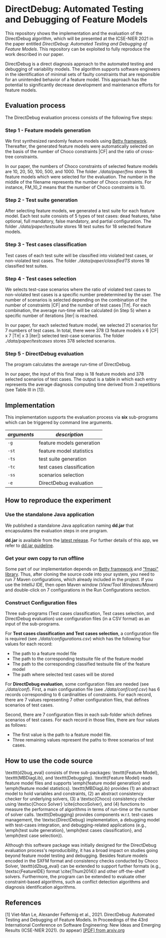 # DirectDebug: Automated Testing and Debugging of Feature Models

This repository shows the implementation and the evaluation of the DirectDebug algorithm, 
which will be presented at the ICSE-NIER 2021 in the paper entitled 
*DirectDebug: Automated Testing and Debugging of Feature Models*. 
This repository can be exploited to fully reproduce the work described in our paper.

DirectDebug is a direct diagnosis approach to the automated testing and debugging of variability models. 
The algorithm supports software engineers in the identification of minimal sets of faulty constraints 
that are responsible for an unintended behavior of a feature model. This approach has the potential 
to significantly decrease development and maintenance efforts for feature models.

## Evaluation process

The DirectDebug evaluation process consists of the following five steps:

### Step 1 - Feature models generation

We first synthesized randomly feature models using [Betty framework](https://www.isa.us.es/betty/welcome). 
Thereafter, the generated feature models were automatically selected on the basis of the number of Choco constraints |CF|
and the ratio of cross-tree constraints.

In our paper, the numbers of Choco constraints of selected feature models are 10, 20, 50, 100, 500, and 1000.
The folder *./data/paper/fms* stores 18 feature models which were selected for the evaluation.
The number in the middle of the filename represents the number of Choco constraints. For instance, FM_10_2 means that the number of Choco constraints is 10.

### Step 2 - Test suite generation

After selecting feature models, we generated a test suite for each feature model.
Each test suite consists of 5 types of test cases: dead features, false optional, full mandatory, false mandatory,
and partial configuration. The folder *./data/paper/testsuite* stores 18 test suites for 18 selected feature models.

### Step 3 - Test cases classification

Test cases of each test suite will be classified into violated test cases,
or non-violated test cases. The folder *./data/paper/classifiedTS* stores 18 classified test suites.

### Step 4 - Test cases selection

We selects test-case scenarios where the ratio of violated test cases to non-violated test cases is a specific number predetermined by the user. The number of scenarios is selected depending on the combination of the number of constraints |CF| and the number of test cases |T$\pi$|. For each combination, the average run-time will be calculated (in Step 5) when a specific number of iterations |iter| is reached.

In our paper, for each selected feature model, we selected 21 scenarios for 7 numbers of test cases. In total, there were 378 (3 feature models x 6 |CF| x 7 |T$\pi$| x 3 |iter|) selected test-case scenarios. The folder *./data/paper/testcases* stores 378 selected scenarios.

### Step 5 - DirectDebug evaluation

The program calculates the average run-time of DirectDebug.

In our paper, the input of this final step is 18 feature models and 378 selected scenarios of test cases. 
The output is a table in which each entry represents the average diagnosis computing time derived from 3 repetitions
(see Table III in [1]).

## Implementation

This implementation supports the evaluation process via **six** sub-programs which
can be triggered by command line arguments.

| *arguments* | *description* |
| ----------- | ----------- |
| ```-g``` | feature models generation |
| ```-st``` | feature model statistics |
| ```-ts``` | test suite generation |
| ```-tc``` | test cases classification |
| ```-ss``` | scenarios selection |
| ```-e``` | DirectDebug evaluation |

## How to reproduce the experiment

### Use the standalone Java application

We published a standalone Java application naming **dd.jar** that encapsulates the evaluation steps in one program.

**dd.jar** is available from the [latest release](https://github.com/AIG-ist-tugraz/DirectDebug/releases/tag/v1.0).
For further details of this app, we refer to [dd.jar guideline](https://github.com/AIG-ist-tugraz/DirectDebug/blob/main/dd.jar.md).

### Get your own copy to run offline

Some part of our implementation depends on [Betty framework](https://www.isa.us.es/betty/welcome) 
and ["fmapi" library](http://gsd.uwaterloo.ca/). Thus, after cloning the source code into your system, 
you need to run 7 Maven configurations, which already included in the project. If you use the IntelliJ IDE,
then open Maven window (*View/Tool Windows/Maven*) and double-click on 7 configurations in the Run Configurations section.

### Construct Configuration files

Three sub-programs (Test cases classification, Test cases selection, and DirectDebug evaluation) use configuration files
(in a CSV format) as an input of the sub-programs.

For **Test cases classification and Test cases selection**, a configuration file is required (see *./data/configurations.csv*)
which has the following four values for each record:

- The path to a feature model file
- The path to the corresponding testsuite file of the feature model
- The path to the corresponding classified testsuite file of the feature model
- The path where selected test cases will be stored

For **DirectDebug evaluation**, some configuration files are needed (see *./data/conf*).
First, a main configuration file (see *./data/conf/conf.csv*) has 6 records corresponding to 
6 cardinalities of constraints. For each record, there are 7 values representing 7 other configuration files,
that defines scenarios of test cases.

Second, there are 7 configuration files in each sub-folder which defines scenarios of test cases.
For each record in those files, there are four values as follows:
- The first value is the path to a feature model file.
- Three remaining values represent the paths to three scenarios of test cases.

## How to use the code source

\texttt{d2bug\_eval} consists of three sub-packages: \texttt{Feature Model}, \texttt{MBDiagLib}, and \texttt{Debugging}.  \texttt{Feature Model} reads feature model files and supports \emph{feature model generation} and \emph{feature model statistics}. \texttt{MBDiagLib} provides (1) an abstract model to hold variables and constraints, (2) an abstract consistency checker for underlying solvers, (3) a \textsc{Choco} consistency checker using \textsc{Choco Solver} \cite{chocoSolver}, and (4) functions to measure the performance of algorithms in terms of run-time or the number of solver calls. \texttt{Debugging} provides components w.r.t. test-cases management, the \textsc{DirectDebug} implementation, a debugging model with test-cases integration, and debugging-related applications (e.g., \emph{test suite generation}, \emph{test cases classification}, and \emph{test case selection}).

Although this software package was initially designed for the DirectDebug evaluation process's reproducibility, it has a broad impact on studies going beyond feature model testing and debugging. Besides feature models encoded in the SXFM format and consistency checks conducted by Choco Solver, \texttt{d2bug\_eval} can be extended to support further formats (e.g., \textsc{FeatureIDE} format \cite{Thum2014}) and other off-the-shelf solvers. Furthermore, the program can be extended to evaluate other constraint-based algorithms, such as conflict detection algorithms and diagnosis identification algorithms.

## References

[1] Viet-Man Le, Alexander Felfernig et al., 2021. DirectDebug: Automated Testing and Debugging of Feature Models. In Proceedings of the 43rd International Conference on Software Engineering: New Ideas and Emerging Results (ICSE-NIER 2021). (to appear) [[PDF] from arxiv.org](https://arxiv.org/pdf/2102.05949.pdf)
